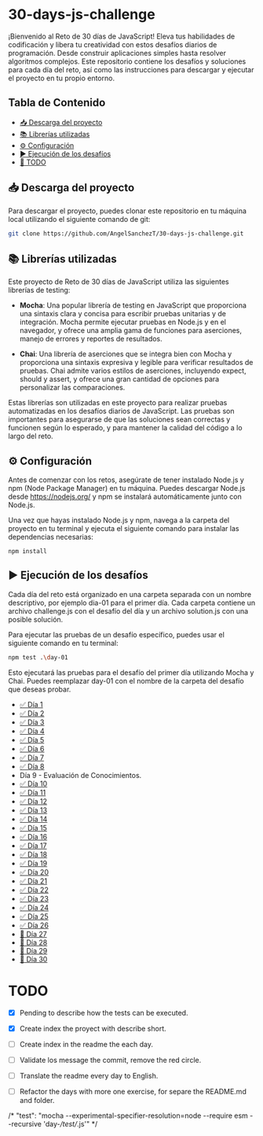 # 30-days-js-challenge <!-- omit in toc -->
¡Bienvenido al Reto de 30 días de JavaScript! Eleva tus habilidades de codificación y libera tu creatividad con estos desafíos diarios de programación. Desde construir aplicaciones simples hasta resolver algoritmos complejos. Este repositorio contiene los desafíos y soluciones para cada día del reto, así como las instrucciones para descargar y ejecutar el proyecto en tu propio entorno.

## Tabla de Contenido <!-- omit in toc -->

- [📥 Descarga del proyecto](#-descarga-del-proyecto)
- [📚 Librerías utilizadas](#-librerías-utilizadas)
- [⚙️ Configuración](#️-configuración)
- [▶️ Ejecución de los desafíos](#️-ejecución-de-los-desafíos)
- [🔴 TODO](#todo)


## 📥 Descarga del proyecto

Para descargar el proyecto, puedes clonar este repositorio en tu máquina local utilizando el siguiente comando de git:

```bash
git clone https://github.com/AngelSanchezT/30-days-js-challenge.git
```

## 📚 Librerías utilizadas
Este proyecto de Reto de 30 días de JavaScript utiliza las siguientes librerías de testing:

- **Mocha**: Una popular librería de testing en JavaScript que proporciona una sintaxis clara y concisa para escribir pruebas unitarias y de integración. Mocha permite ejecutar pruebas en Node.js y en el navegador, y ofrece una amplia gama de funciones para aserciones, manejo de errores y reportes de resultados.

- **Chai**: Una librería de aserciones que se integra bien con Mocha y proporciona una sintaxis expresiva y legible para verificar resultados de pruebas. Chai admite varios estilos de aserciones, incluyendo expect, should y assert, y ofrece una gran cantidad de opciones para personalizar las comparaciones.

Estas librerías son utilizadas en este proyecto para realizar pruebas automatizadas en los desafíos diarios de JavaScript. Las pruebas son importantes para asegurarse de que las soluciones sean correctas y funcionen según lo esperado, y para mantener la calidad del código a lo largo del reto.

## ⚙️ Configuración
Antes de comenzar con los retos, asegúrate de tener instalado Node.js y npm (Node Package Manager) en tu máquina. Puedes descargar Node.js desde https://nodejs.org/ y npm se instalará automáticamente junto con Node.js.

Una vez que hayas instalado Node.js y npm, navega a la carpeta del proyecto en tu terminal y ejecuta el siguiente comando para instalar las dependencias necesarias:

```
npm install
```

## ▶️ Ejecución de los desafíos

Cada día del reto está organizado en una carpeta separada con un nombre descriptivo, por ejemplo dia-01 para el primer día. Cada carpeta contiene un archivo challenge.js con el desafío del día y un archivo solution.js con una posible solución.

Para ejecutar las pruebas de un desafío específico, puedes usar el siguiente comando en tu terminal:


```bash
npm test .\day-01
```

Esto ejecutará las pruebas para el desafío del primer día utilizando Mocha y Chai. Puedes reemplazar day-01 con el nombre de la carpeta del desafío que deseas probar.

- [✅ Día 1](./day-01/)
- [✅ Día 2](./day-02/)
- [✅ Día 3](./day-03/)
- [✅ Día 4](./day-04/)
- [✅ Día 5](./day-05/)
- [✅ Día 6](./day-06/)
- [✅ Día 7](./day-07/)
- [✅ Día 8](./day-08/)
- Día 9 - Evaluación de Conocimientos.
- [✅ Día 10](./day-10/)
- [✅ Día 11](./day-11/)
- [✅ Día 12](./day-12/)
- [✅ Día 13](./day-13/)
- [✅ Día 14](./day-14/)
- [✅ Día 15](./day-15/)
- [✅ Día 16](./day-16/)
- [✅ Día 17](./day-17/)
- [✅ Día 18](./day-18/)
- [✅ Día 19](./day-19/)
- [✅ Día 20](./day-20/)
- [✅ Día 21](./day-21/)
- [✅ Día 22](./day-22/)
- [✅ Día 23](./day-23/)
- [✅ Día 24](./day-24/)
- [✅ Día 25](./day-25/)
- [✅ Día 26](./day-26/)
- [🔴 Día 27](./day-27/)
- [🔴 Día 28](./day-28/)
- [🔴 Día 29](./day-29/)
- [🔴 Día 30](./day-30/)

# TODO
- [X] Pending to describe how the tests can be executed.
- [X] Create index the proyect with describe short.
- [ ] Create index in the readme the each day.
- [ ] Validate los message the commit, remove the red circle.
- [ ] Translate the readme every day to English.
- [ ] Refactor the days with more one exercise, for separe the README.md and folder.


/* "test": "mocha --experimental-specifier-resolution=node --require esm --recursive 'day-*/test/*.js'" */
